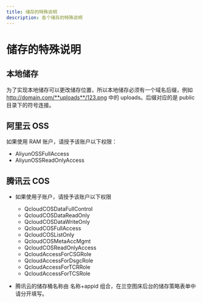 ```yaml
---
title: 储存的特殊说明
description: 各个储存的特殊说明
---
```


# 储存的特殊说明

## 本地储存
为了实现本地储存可以更改储存位置，所以本地储存必须有一个域名后缀，例如 http://domain.com/**uploads**/123.png 中的 uploads。后缀对应的是 public 目录下的符号连接。

## 阿里云 OSS
如果使用 RAM 账户，请授予该账户以下权限：
- AliyunOSSFullAccess
- AliyunOSSReadOnlyAccess

## 腾讯云 COS
- 如果使用子账户，请授予该账户以下权限
  - QcloudCOSDataFullControl
  - QcloudCOSDataReadOnly
  - QcloudCOSDataWriteOnly
  - QcloudCOSFullAccess
  - QcloudCOSListOnly
  - QcloudCOSMetaAccMgmt
  - QcloudCOSReadOnlyAccess
  - QcloudAccessForCSGRole
  - QcloudAccessForDsgcRole
  - QcloudAccessForTCRRole
  - QcloudAccessForTCSRole

- 腾讯云的储存桶名称由 名称+appid 组合，在兰空图床后台的储存策略表单中请分开填写。